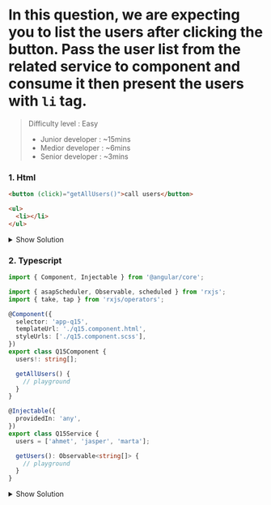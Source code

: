  
# In this question, we are expecting you to list the users after clicking the button. Pass the user list from the related service to component and consume it then present the users with `li` tag.

>Difficulty level : Easy 
> - Junior developer : ~15mins 
> - Medior developer : ~6mins 
> - Senior developer : ~3mins

### 1. Html

```html
<button (click)="getAllUsers()">call users</button>

<ul>
  <li></li>
</ul>
```

<details>
<summary>Show Solution</summary>
<p>

```html
<button (click)="getAllUsers()">call users</button>

<ul>
  <li *ngFor="let user of users">{{user}}</li>
</ul>
```

</p>
</details>


### 2. Typescript

```typescript
import { Component, Injectable } from '@angular/core';

import { asapScheduler, Observable, scheduled } from 'rxjs';
import { take, tap } from 'rxjs/operators';

@Component({
  selector: 'app-q15',
  templateUrl: './q15.component.html',
  styleUrls: ['./q15.component.scss'],
})
export class Q15Component {
  users!: string[];

  getAllUsers() {
    // playground
  }
}

@Injectable({
  providedIn: 'any',
})
export class Q15Service {
  users = ['ahmet', 'jasper', 'marta'];

  getUsers(): Observable<string[]> {
    // playground
  }
}
```

<details>
<summary>Show Solution</summary>
<p>

```typescript
import { Component, Injectable } from '@angular/core';

import { asapScheduler, Observable, scheduled } from 'rxjs';
import { take, tap } from 'rxjs/operators';

@Component({
  selector: 'app-q15',
  templateUrl: './q15.component.html',
  styleUrls: ['./q15.component.scss'],
})
export class Q15Component {
  users!: string[];

  constructor(private q15Service: Q15Service) {}

  getAllUsers() {
    this.q15Service
      .getUsers()
      .pipe(
        take(1),
        tap((users: string[]) => {
          this.users = users;
        })
      )
      .subscribe();
  }
}

@Injectable({
  providedIn: 'any',
})
export class Q15Service {
  users = ['ahmet', 'jasper', 'marta'];

  getUsers(): Observable<string[]> {
    return scheduled([this.users], asapScheduler);
  }
}
```

</p>
</details>
 